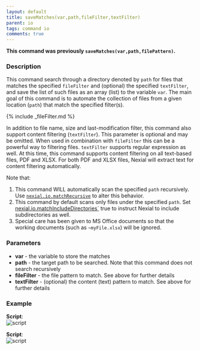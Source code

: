 ```yaml
---
layout: default
title: saveMatches(var,path,fileFilter,textFilter)
parent: io
tags: command io
comments: true
---
```



**This command was previously `saveMatches(var,path,filePattern)`.**

### Description
This command search through a directory denoted by `path` for files that matches the specified `fileFilter` and (optional) 
the specified `textFilter`, and save the list of such files as an array (list) to the variable `var`. The main goal of
this command is to automate the collection of files from a given location (`path`) that match the specified filter(s). 

{% include _fileFilter.md %}

In addition to file name, size and last-modification filter, this command also support content filtering (`textFilter`). 
This parameter is optional and may be omitted. When used in combination with `fileFilter` this can be a powerful way
to filtering files. `textFilter` supports regular expression as well. At this time, this command supports content 
filtering on all text-based files, PDF and XLSX. For both PDF and XLSX files, Nexial will extract text for content 
filtering automatically. 

Note that:
1. This command WILL automatically scan the specified `path` recursively. Use 
   [`nexial.io.matchRecursive`](../../systemvars/index.html#nexial.io.matchRecursive) to alter this behavior.
2. This command by default scans only files under the specified `path`. Set
   [nexial.io.matchIncludeDirectories`](../../systemvars/index.html#nexial.io.matchIncludeDirectories) true to 
   instruct Nexial to include subdirectories as well.
2. Special care has been given to MS Office documents so that the working documents (such as `~myFile.xlsx`) will be 
   ignored.


### Parameters
- **var** - the variable to store the matches
- **path** - the target path to be searched. Note that this command does not search recursively
- **fileFilter** - the file pattern to match. See above for further details
- **textFilter** - (optional) the content (text) pattern to match. See above for further details


### Example
**Script**:<br/>
![script](image/saveMatches_01.png)<br/>

**Script**:<br/>
![script](image/saveMatches_02.png)

